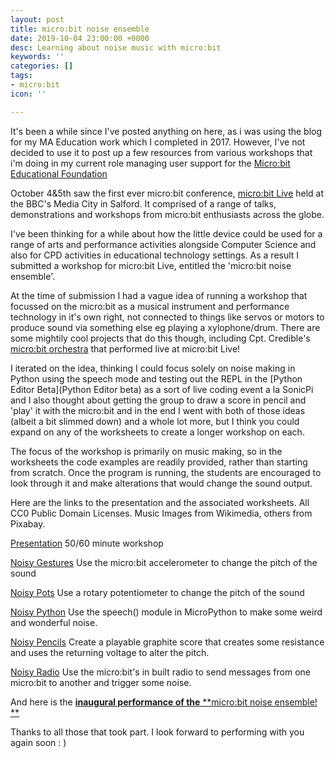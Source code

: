 ```yaml
---
layout: post
title: micro:bit noise ensemble
date: 2019-10-04 23:00:00 +0000
desc: Learning about noise music with micro:bit
keywords: ''
categories: []
tags:
- micro:bit
icon: ''

---
```

It's been a while since I've posted anything on here, as i was using the blog for my MA Education work which I completed in 2017. However, I've not decided to use it to post up a few resources from various workshops that i'm doing in my current role managing user support for the [Micro:bit Educational Foundation](micro:bit.org "Micro:bit Educational Foundation")

October 4&5th saw the first ever micro:bit conference, [micro:bit Live](https://microbit.org/en/2019-04-12-microbit-live/ "micro:bit live") held at the BBC's Media City in Salford. It comprised of a range of talks, demonstrations and workshops from micro:bit enthusiasts across the globe.

I've been thinking for a while about how the little device could be used for a range of arts and performance activities alongside Computer Science and also for CPD activities in educational technology settings. As a result I submitted a workshop for micro:bit Live, entitled the 'micro:bit noise ensemble'.

At  the time of submission I had a vague idea of running a workshop that focussed on the micro:bit as a musical instrument and performance technology in it's own right, not connected to things like servos or motors to produce sound via something else eg playing a xylophone/drum.  There are some mightily cool projects that do this though, including Cpt. Credible's[ micro:bit orchestra](https://www.youtube.com/watch?v=5tX93t7jCbQ "micro:bit orchestra") that performed live at micro:bit Live!

I iterated on the idea, thinking I could focus solely on noise making in Python using the speech mode and testing out the REPL in the [Python Editor Beta](Python Editor beta) as a sort of live coding event a la SonicPi and I also thought about getting the group to draw a score in pencil and 'play' it with the micro:bit and in the end I went with both of those ideas (albeit a bit slimmed down) and a whole lot more, but I think you could expand on any of the worksheets to create a longer workshop on each.

The focus of the workshop is primarily on music making, so in the worksheets the code examples are readily provided, rather than starting from scratch. Once the program is running, the students are encouraged to look through it and make alterations that would change the sound output.

Here are the links to the presentation and the associated worksheets. All CC0 Public Domain Licenses. Music Images from Wikimedia, others from Pixabay.

[Presentation](https://docs.google.com/presentation/d/1RHQIt2TRrby6GR8aO-ry4qq2Y1aKdMJcb4pz8H11BnY/edit?usp=sharing) 50/60 minute workshop

[Noisy Gestures](https://docs.google.com/document/d/1bFVJPhpMQUykm2F5KQh8sb95p6y6-u-GQ8L78NgeGOw/edit?usp=sharing) Use the micro:bit accelerometer to change the pitch of the sound

[Noisy Pots](https://docs.google.com/document/d/17skKU5k6ru0a-yD604glV8Nw34umQOQtfVMo_f9emxg/edit?usp=sharing) Use a rotary potentiometer to change the pitch of the sound

[Noisy Python](https://docs.google.com/document/d/1Mvd-tckj-KYchZi7T3TpoNU3IxaLaDq8jhdKOMMK6d4/edit?usp=sharing) Use the speech() module in MicroPython to make some weird and wonderful noise.

[Noisy Pencils](https://docs.google.com/document/d/1wEWZzjnk-Bka1SbAZSeHuXUQLIu8kKhpuEh-lBVEGIM/edit?usp=sharing) Create a playable graphite score that creates some resistance and uses the returning voltage to alter the pitch.

[Noisy Radio](https://docs.google.com/document/d/1ldreWpDM_TfGt18ycLm4rU7mdDXulEn-hVs3SztLxf4/edit?usp=sharing) Use the micro:bit's in built radio to send messages from one micro:bit to another and trigger some noise.

And here is the [**inaugural performance of the** **micro:bit noise ensemble! **](https://drive.google.com/file/d/1syLswDP5hDVRw4h-LguQC-Wqws8LUTRX/view?usp=sharing)

Thanks to all those that took part. I look forward to performing with you again soon : )